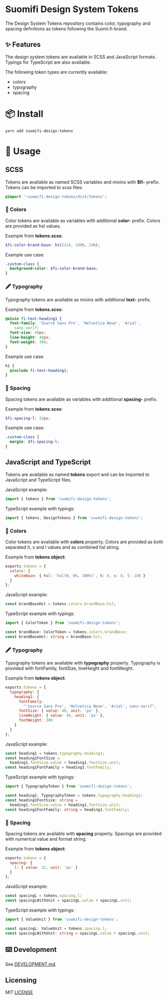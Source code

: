 # Suomifi Design System Tokens

The Design System Tokens repository contains color, typography and spacing definitions as tokens following the Suomi.fi-brand.

## ✨ Features

The design system tokens are available in SCSS and JavaScript formats. Typings for TypeScript are also available.

The following token types are currently available:

- colors
- typography
- spacing

# 📦 Install

```bash
yarn add suomifi-design-tokens
```

# 🔨 Usage

## SCSS

Tokens are available as named SCSS variables and mixins with **\$fi-** prefix. Tokens can be imported to scss files:

```scss
@import '~suomifi-design-tokens/dist/tokens';
```

### 🎨 Colors

Color tokens are available as variables with additional **color-** prefix. Colors are provided as hsl values.

Example from **tokens.scss**:

```scss
$fi-color-brand-base: hsl(214, 100%, 24%);
```

Example use case:

```scss
.custom-class {
  background-color: $fi-color-brand-base;
}
```

### 🖋 Typography

Typography tokens are available as mixins with additional **text-** prefix.

Example from **tokens.scss**:

```scss
@mixin fi-text-heading1 {
  font-family: 'Source Sans Pro', 'Helvetica Neue', 'Arial',
    sans-serif;
  font-size: 40px;
  line-height: 48px;
  font-weight: 300;
}
```

Example use case:

```scss
h1 {
  @include fi-text-heading1;
}
```

### 📏 Spacing

Spacing tokens are available as variables with additional **spacing-** prefix.

Example from **tokens.scss**:

```scss
$fi-spacing-l: 32px;
```

Example use case:

```scss
.custom-class {
  margin: $fi-spacing-l;
}
```

## JavaScript and TypeScript

Tokens are available as named **tokens** export and can be imported to JavaScript and TypeScript files.

JavaScript example:

```js
import { tokens } from 'suomifi-design-tokens';
```

TypeScript example with typings:

```ts
import { tokens, DesignTokens } from 'suomifi-design-tokens';
```

### 🎨 Colors

Color tokens are available with **colors** property. Colors are provided as both separated h, s and l values and as combined hsl string.

Example from **tokens object**:

```js
exports.tokens = {
  colors: {
    whiteBase: { hsl: 'hsl(0, 0%, 100%)', h: 0, s: 0, l: 100 }
  }
};
```

JavaScript example:

```js
const brandBaseHsl = tokens.colors.brandBase.hsl;
```

TypeScript example with typings:

```ts
import { ColorToken } from 'suomifi-design-tokens';

const brandBase: ColorToken = tokens.colors.brandBase;
const brandBaseHsl: string = brandBase.hsl;
```

### 🖋 Typography

Typography tokens are available with **typography** property. Typography is provided with fontFamily, fontSize, lineHeight and fontWeight.

Example from **tokens object**:

```js
exports.tokens = {
  typography: {
    heading1: {
      fontFamily:
        "'Source Sans Pro', 'Helvetica Neue', 'Arial', sans-serif",
      fontSize: { value: 40, unit: 'px' },
      lineHeight: { value: 48, unit: 'px' },
      fontWeight: 300
    }
  }
};
```

JavaScript example:

```js
const heading1 = tokens.typography.heading1;
const heading1FontSize =
  heading1.fontSize.value + heading1.fontSize.unit;
const heading1FontFamily = heading1.fontFamily;
```

TypeScript example with typings:

```ts
import { TypographyToken } from 'suomifi-design-tokens';

const heading1: TypographyToken = tokens.typography.heading1;
const heading1FontSize: string =
  heading1.fontSize.value + heading1.fontSize.unit;
const heading1FontFamily: string = heading1.fontFamily;
```

### 📏 Spacing

Spacing tokens are available with **spacing** property. Spacings are provided with numerical value and format string.

Example from **tokens object**:

```js
exports.tokens = {
  spacing: {
    l: { value: 32, unit: 'px' }
  }
};
```

JavaScript example:

```js
const spacingL = tokens.spacing.l;
const spacingLWithUnit = spacingL.value + spacingL.unit;
```

TypeScript example with typings:

```ts
import { ValueUnit } from 'suomifi-design-tokens';

const spacingL: ValueUnit = tokens.spacing.l;
const spacingLWithUnit: string = spacingL.value + spacingL.unit;
```

## ⌨️ Development

See [DEVELOPMENT.md](/DEVELOPMENT.md).

## Licensing

MIT [LICENSE](/LICENSE)
